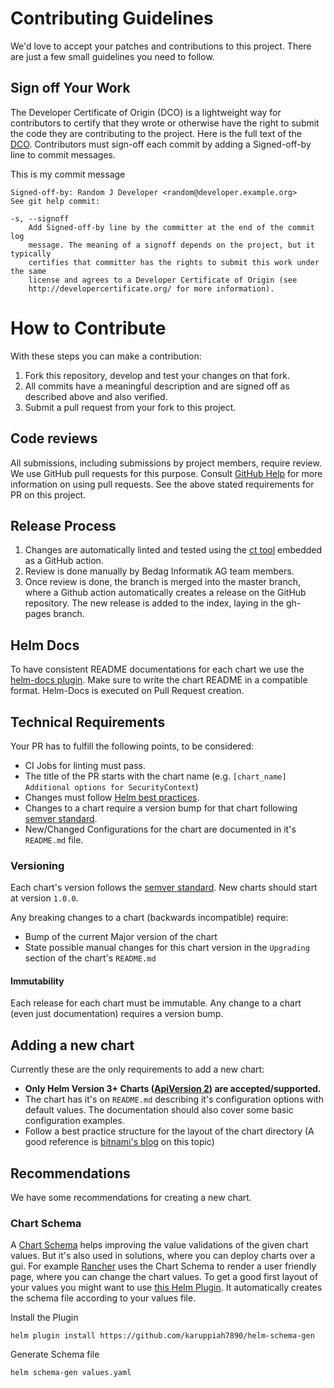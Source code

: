# Contributing Guidelines

We'd love to accept your patches and contributions to this project. There are just a few small guidelines you need to follow.

## Sign off Your Work

The Developer Certificate of Origin (DCO) is a lightweight way for contributors to certify that they wrote or otherwise have the right to submit the code they are contributing to the project. Here is the full text of the [DCO](./DCO). Contributors must sign-off each commit by adding a Signed-off-by line to commit messages.

This is my commit message

```
Signed-off-by: Random J Developer <random@developer.example.org>
See git help commit:

-s, --signoff
    Add Signed-off-by line by the committer at the end of the commit log
    message. The meaning of a signoff depends on the project, but it typically
    certifies that committer has the rights to submit this work under the same
    license and agrees to a Developer Certificate of Origin (see
    http://developercertificate.org/ for more information).
```

# How to Contribute

With these steps you can make a contribution:

  1. Fork this repository, develop and test your changes on that fork.
  2. All commits have a meaningful description and are signed off as described above and also verified.
  3. Submit a pull request from your fork to this project.

## Code reviews

All submissions, including submissions by project members, require review. We use GitHub pull requests for this purpose. Consult [GitHub Help](https://help.github.com/articles/about-pull-requests/) for more information on using pull requests. See the above stated requirements for PR on this project.

## Release Process

  1. Changes are automatically linted and tested using the [ct tool](https://github.com/helm/chart-testing) embedded as a GitHub action.
  2. Review is done manually by Bedag Informatik AG team members.
  3. Once review is done, the branch is merged into the master branch, where a Github action automatically creates a release on the GitHub repository. The new release is added to the index, laying in the gh-pages branch.

## Helm Docs

To have consistent README documentations for each chart we use the [helm-docs plugin](https://github.com/norwoodj/helm-docs). Make sure to write the chart README in a compatible format. Helm-Docs is executed on Pull Request creation.


## Technical Requirements

Your PR has to fulfill the following points, to be considered:

  * CI Jobs for linting must pass.
  * The title of the PR starts with the chart name (e.g. `[chart_name] Additional options for SecurityContext`)
  * Changes must follow [Helm best practices](https://helm.sh/docs/chart_best_practices/).
  * Changes to a chart require a version bump for that chart following [semver standard](https://semver.org/).
  * New/Changed Configurations for the chart are documented in it's `README.md` file.

### Versioning

Each chart's version follows the [semver standard](https://semver.org/). New charts should start at version `1.0.0`.

Any breaking changes to a chart (backwards incompatible) require:

  * Bump of the current Major version of the chart
  * State possible manual changes for this chart version in the `Upgrading` section of the chart's `README.md`

#### Immutability

Each release for each chart must be immutable. Any change to a chart (even just documentation) requires a version bump.

## Adding a new chart

Currently these are the only requirements to add a new chart:

  * **Only Helm Version 3+ Charts ([ApiVersion 2](https://helm.sh/docs/topics/v2_v3_migration/)) are accepted/supported.**
  * The chart has it's on `README.md` describing it's configuration options with default values. The documentation should also cover  some basic configuration examples.
  * Follow a best practice structure for the layout of the chart  directory (A good reference is [bitnami's blog](https://docs.bitnami.com/tutorials/production-ready-charts/) on this topic)

## Recommendations

We have some recommendations for creating a new chart.

### Chart Schema

A [Chart Schema](https://helm.sh/docs/topics/charts#schema-files) helps improving the value validations of the given chart values. But it's also used in solutions, where you can deploy charts over a gui. For example [Rancher](https://rancher.com/products/rancher/) uses the Chart Schema to render a user friendly page, where you can change the chart values. To get a good first layout of your values you might want to use [this Helm Plugin](https://github.com/karuppiah7890/helm-schema-gen). It automatically creates the schema file according to your values file.

Install the Plugin

```
helm plugin install https://github.com/karuppiah7890/helm-schema-gen
```

Generate Schema file

```
helm schema-gen values.yaml
```
